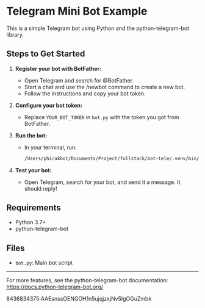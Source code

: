 # Telegram Mini Bot Example

This is a simple Telegram bot using Python and the python-telegram-bot library.

## Steps to Get Started

1. **Register your bot with BotFather:**
   - Open Telegram and search for @BotFather.
   - Start a chat and use the /newbot command to create a new bot.
   - Follow the instructions and copy your bot token.

2. **Configure your bot token:**
   - Replace `YOUR_BOT_TOKEN` in `bot.py` with the token you got from BotFather.

3. **Run the bot:**
   - In your terminal, run:
     ```sh
     /Users/phirakbot/Documents/Project/fullstack/bot-tele/.venv/bin/python bot.py
     ```

4. **Test your bot:**
   - Open Telegram, search for your bot, and send it a message. It should reply!

## Requirements
- Python 3.7+
- python-telegram-bot

## Files
- `bot.py`: Main bot script

---

For more features, see the python-telegram-bot documentation: https://docs.python-telegram-bot.org/


8436834375:AAEsnssOENGOH1n5ujqjzxjNv5IgOGuZmbk